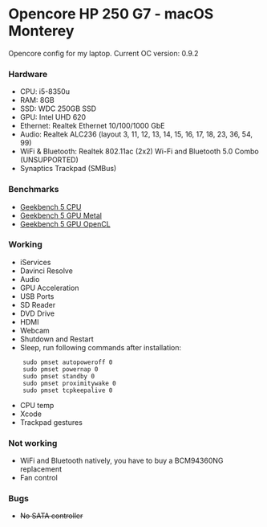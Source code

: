 # Opencore HP 250 G7 - macOS Monterey

Opencore config for my laptop.
Current OC version: 0.9.2

### Hardware
- CPU: i5-8350u
- RAM: 8GB
- SSD: WDC 250GB SSD
- GPU: Intel UHD 620
- Ethernet: Realtek Ethernet 10/100/1000 GbE
- Audio: Realtek ALC236 (layout 3, 11, 12, 13, 14, 15, 16, 17, 18, 23, 36, 54, 99)
- WiFi & Bluetooth: Realtek 802.11ac (2x2) Wi-Fi and Bluetooth 5.0 Combo (UNSUPPORTED)
- Synaptics Trackpad (SMBus)

### Benchmarks
- [Geekbench 5 CPU]()
- [Geekbench 5 GPU Metal]()
- [Geekbench 5 GPU OpenCL]()

### Working
- iServices
- Davinci Resolve
- Audio
- GPU Acceleration
- USB Ports
- SD Reader
- DVD Drive
- HDMI
- Webcam
- Shutdown and Restart
- Sleep, run following commands after installation:
```
    sudo pmset autopoweroff 0
    sudo pmset powernap 0
    sudo pmset standby 0
    sudo pmset proximitywake 0
    sudo pmset tcpkeepalive 0
```
- CPU temp
- Xcode
- Trackpad gestures


### Not working
- WiFi and Bluetooth natively, you have to buy a BCM94360NG replacement
- Fan control

### Bugs
- <strike>No SATA controller</strike>